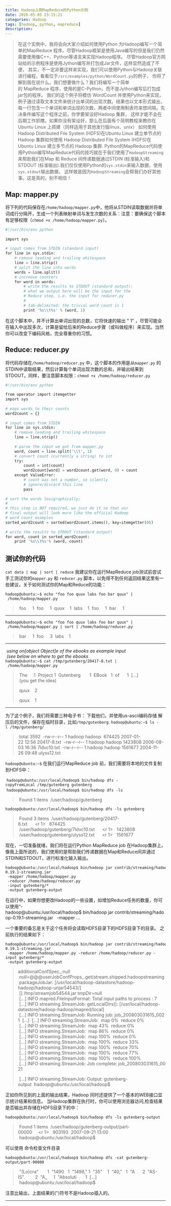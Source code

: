 ```yaml
---
title: Hadoop上跑MapReduce的Python示例
date: 2016-05-05 23:15:21
categories: Hadoop
tags: [hadoop, python, mapreduce]
description:
---
```

>    在这个实例中，我将会向大家介绍如何使用Python 为Hadoop编写一个简单的MapReduce
程序。尽管Hadoop框架是使用Java编写的但是我们仍然需要使用像C++、Python等语言来实现Hadoop程序。
尽管Hadoop官方网站给的示例程序是使用Jython编写并打包成Jar文件，这样显然造成了不便，
其实，不一定非要这样来实现，我们可以使用Python与Hadoop关联进行编程，看看位于``/src/examples/python/WordCount.py``的例子，
你将了解到我在说什么。我们想要做什么？我们将编写一个简单的 MapReduce 程序，使用的是C-Python，而不是Jython编写后打包成jar包的程序。
我们的这个例子将模仿 WordCount 并使用Python来实现，例子通过读取文本文件来统计出单词的出现次数。结果也以文本形式输出，
每一行包含一个单词和单词出现的次数，两者中间使用制表符来想间隔。先决条件编写这个程序之前，你学要架设好Hadoop 集群，
这样才能不会在后期工作抓瞎。如果你没有架设好，那么在后面有个简明教程来教你在Ubuntu Linux 上搭建（同样适用于其他发行版linux、unix）
如何使用Hadoop Distributed File System (HDFS)在Ubuntu Linux 建立单节点的 Hadoop 集群如何使用
Hadoop Distributed File System (HDFS)在Ubuntu Linux 建立多节点的 Hadoop 集群.
Python的MapReduce代码使用Python编写MapReduce代码的技巧就在于我们使用了``HadoopStreaming``来帮助我们在Map 和 Reduce
间传递数据通过STDIN (标准输入)和STDOUT (标准输出).我们仅仅使用Python的``sys.stdin``来输入数据，使用``sys.stdout``输出数据，
这样做是因为``HadoopStreaming``会帮我们办好其他事。这是真的，别不相信！

## Map: mapper.py
将下列的代码保存在``/home/hadoop/mapper.py``中，他将从STDIN读取数据并将单词成行分隔开，生成一个列表映射单词与发生次数的关系：注意：要确保这个脚本有足够权限（``chmod +x /home/hadoop/mapper.py``）。
```python
#!/usr/bin/env python
 
import sys
 
# input comes from STDIN (standard input)
for line in sys.stdin:
    # remove leading and trailing whitespace
    line = line.strip()
    # split the line into words
    words = line.split()
    # increase counters
    for word in words:
        # write the results to STDOUT (standard output);
        # what we output here will be the input for the
        # Reduce step, i.e. the input for reducer.py
        #
        # tab-delimited; the trivial word count is 1
        print '%s\\t%s' % (word, 1)
```
在这个脚本中，并不计算出单词出现的总数，它将快速的输出 "<word> 1" ，尽管<word>可能会在输入中出现多次，计算是留给后来的Reduce步骤（或叫做程序）来实现。当然你可以改变下编码风格，完全尊重你的习惯。
## Reduce: reducer.py
将代码存储在``/home/hadoop/reducer.py`` 中，这个脚本的作用是从``mapper.py`` 的STDIN中读取结果，然后计算每个单词出现次数的总和，并输出结果到STDOUT。同样，要注意脚本权限：``chmod +x /home/hadoop/reducer.py``
```python
#!/usr/bin/env python
 
from operator import itemgetter
import sys
 
# maps words to their counts
word2count = {}
 
# input comes from STDIN
for line in sys.stdin:
    # remove leading and trailing whitespace
    line = line.strip()
 
    # parse the input we got from mapper.py
    word, count = line.split('\\t', 1)
    # convert count (currently a string) to int
    try:
        count = int(count)
        word2count[word] = word2count.get(word, 0) + count
    except ValueError:
        # count was not a number, so silently
        # ignore/discard this line
        pass
 
# sort the words lexigraphically;
#
# this step is NOT required, we just do it so that our
# final output will look more like the official Hadoop
# word count examples
sorted_word2count = sorted(word2count.items(), key=itemgetter(0))
 
# write the results to STDOUT (standard output)
for word, count in sorted_word2count:
    print '%s\\t%s'% (word, count)
```

## 测试你的代码
``cat data | map | sort | reduce`` 
我建议你在运行MapReduce job测试前尝试手工测试你的``mapper.py`` 和 ``reducer.py`` 脚本，以免得不到任何返回结果这里有一些建议，关于如何测试你的Map和Reduce的功能：

``hadoop@ubuntu:~$ echo "foo foo quux labs foo bar quux" | /home/hadoop/mapper.py``
> foo     1
> foo     1
> quux    1
> labs    1
> foo     1
> bar     1

 --- 

``hadoop@ubuntu:~$ echo "foo foo quux labs foo bar quux" | /home/hadoop/mapper.py | sort | /home/hadoop/reducer.py``

> bar     1
> foo     3
> labs    1

 --- 

 _using on\[object Object\]e of the ebooks as example input_
 _(see below on where to get the ebooks_
``hadoop@ubuntu:~$ cat /tmp/gutenberg/20417-8.txt | /home/hadoop/mapper.py``
> The     1
> Project 1
> Gutenberg       1
> EBook   1
> of      1
> [...] 
> (you get the idea)
>
> quux    2
>
> quux    1

 ---

为了这个例子，我们将需要三种电子书：
下载他们，并使用us-ascii编码存储 解压后的文件，保存在临时目录，比如``/tmp/gutenberg``.
``hadoop@ubuntu:~$ ls -l /tmp/gutenberg/ ``
> total 3592
> -rw-r--r-- 1 hadoop hadoop  674425 2007-01-22 12:56 20417-8.txt
> -rw-r--r-- 1 hadoop hadoop 1423808 2006-08-03 16:36 7ldvc10.txt
> -rw-r--r-- 1 hadoop hadoop 1561677 2004-11-26 09:48 ulyss12.txt

``hadoop@ubuntu:~$``
在我们运行MapReduce job 前，我们需要将本地的文件复制到HDFS中：

 ``hadoop@ubuntu:/usr/local/hadoop$ bin/hadoop dfs -copyFromLocal /tmp/gutenberg gutenberg``
 ``hadoop@ubuntu:/usr/local/hadoop$ bin/hadoop dfs -ls``

> Found 1 items
> /user/hadoop/gutenberg  <dir>

``hadoop@ubuntu:/usr/local/hadoop$ bin/hadoop dfs -ls gutenberg``

> Found 3 items
> /user/hadoop/gutenberg/20417-8.txt      <r 1>   674425
> /user/hadoop/gutenberg/7ldvc10.txt      <r 1>   1423808
> /user/hadoop/gutenberg/ulyss12.txt      <r 1>   1561677


现在，一切准备就绪，我们将在运行Python MapReduce job 在Hadoop集群上。像我上面所说的，我们使用的是帮助我们传递数据在Map和Reduce间并通过STDIN和STDOUT，进行标准化输入输出。

```shell 
hadoop@ubuntu:/usr/local/hadoop$ bin/hadoop jar contrib/streaming/hadoop-0.19.1-streaming.jar
 -mapper /home/hadoop/mapper.py 
 -reducer /home/hadoop/reducer.py 
 -input gutenberg/* 
 -output gutenberg-output
```
在运行中，如果你想更改Hadoop的一些设置，如增加Reduce任务的数量，你可以使用“-hadoop@ubuntu:/usr/local/hadoop$ bin/hadoop jar contrib/streaming/hadoop-0.19.1-streaming.jar 
 -mapper ...

一个重要的备忘是关于这个任务将会读取HDFS目录下的HDFS目录下的目录。
之前执行的结果如下：
```
hadoop@ubuntu:/usr/local/hadoop$ bin/hadoop jar contrib/streaming/hadoop-0.19.1-streaming.jar 
 -mapper /home/hadoop/mapper.py -reducer /home/hadoop/reducer.py -input gutenberg/* 
 -output gutenberg-output
```

> additionalConfSpec_:null
>  null=@@@userJobConfProps_.get(stream.shipped.hadoopstreaming
>  packageJobJar: [/usr/local/hadoop-datastore/hadoop-hadoop/hadoop-unjar54543/]
>  [] /tmp/streamjob54544.jar tmpDir=null
>  [...] INFO mapred.FileInputFormat: Total input paths to process : 7
>  [...] INFO streaming.StreamJob: getLocalDirs(): [/usr/local/hadoop-datastore/hadoop-hadoop/mapred/local]
>  [...] INFO streaming.StreamJob: Running job: job_200803031615_0021
>  [...]
>  [...] INFO streaming.StreamJob:  map 0%  reduce 0%
>  [...] INFO streaming.StreamJob:  map 43%  reduce 0%
>  [...] INFO streaming.StreamJob:  map 86%  reduce 0%
>  [...] INFO streaming.StreamJob:  map 100%  reduce 0%
>  [...] INFO streaming.StreamJob:  map 100%  reduce 33%
>  [...] INFO streaming.StreamJob:  map 100%  reduce 70%
>  [...] INFO streaming.StreamJob:  map 100%  reduce 77%
>  [...] INFO streaming.StreamJob:  map 100%  reduce 100%
>  [...] INFO streaming.StreamJob: Job complete: job_200803031615_0021
> 
> 
>  [...] INFO streaming.StreamJob: Output: gutenberg-output  hadoop@ubuntu:/usr/local/hadoop$ 


正如你所见到的上面的输出结果，Hadoop 同时还提供了一个基本的WEB接口显示统计结果和信息。
当Hadoop集群在执行时，你可以使用浏览器访问,检查结果是否输出并存储在HDFS目录下的中：

``hadoop@ubuntu:/usr/local/hadoop$ bin/hadoop dfs -ls gutenberg-output ``
> Found 1 items
> /user/hadoop/gutenberg-output/part-00000     <r 1>   903193  2007-09-21 13:00
> hadoop@ubuntu:/usr/local/hadoop$ 

可以使用 命令检查文件目录

``hadoop@ubuntu:/usr/local/hadoop$ bin/hadoop dfs -cat gutenberg-output/part-00000``
> "(Lo)cra"       1
> "1490   1
> "1498," 1
> "35"    1
> "40,"   1
> "A      2
> "AS-IS".        2
> "A_     1
> "Absoluti       1
> [...]
> hadoop@ubuntu:/usr/local/hadoop$

注意比输出，上面结果的(")符号不是Hadoop插入的。

 --- 

